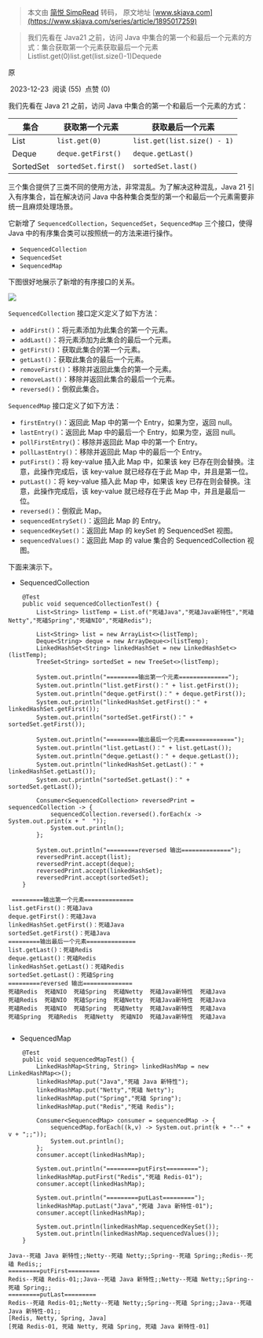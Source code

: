 > 本文由 [简悦 SimpRead](http://ksria.com/simpread/) 转码， 原文地址 [www.skjava.com](https://www.skjava.com/series/article/1895017259)

> 我们先看在 Java21 之前，访问 Java 中集合的第一个和最后一个元素的方式：集合获取第一个元素获取最后一个元素 Listlist.get(0)list.get(list.size()-1)Dequede

原

 2023-12-23  阅读 (55)  点赞 (0)

我们先看在 Java 21 之前，访问 Java 中集合的第一个和最后一个元素的方式：

<table><thead><tr><th>集合</th><th>获取第一个元素</th><th>获取最后一个元素</th></tr></thead><tbody><tr><td>List</td><td><code>list.get(0)</code></td><td><code>list.get(list.size() - 1)</code></td></tr><tr><td>Deque</td><td><code>deque.getFirst()</code></td><td><code>deque.getLast()</code></td></tr><tr><td>SortedSet</td><td><code>sortedSet.first()</code></td><td><code>sortedSet.last()</code></td></tr></tbody></table>

三个集合提供了三类不同的使用方法，非常混乱。为了解决这种混乱，Java 21 引入有序集合，旨在解决访问 Java 中各种集合类型的第一个和最后一个元素需要非统一且麻烦处理场景。

它新增了 `SequencedCollection`，`SequencedSet`，`SequencedMap` 三个接口，使得 Java 中的有序集合类可以按照统一的方法来进行操作。

*   `SequencedCollection`
*   `SequencedSet`
*   `SequencedMap`

下图很好地展示了新增的有序接口的关系。

![](https://sike.skjava.com/java-features/202312011000001.png)

`SequencedCollection` 接口定义定义了如下方法：

*   `addFirst()`：将元素添加为此集合的第一个元素。
*   `addLast()`：将元素添加为此集合的最后一个元素。
*   `getFirst()`：获取此集合的第一个元素。
*   `getLast()`：获取此集合的最后一个元素。
*   `removeFirst()`：移除并返回此集合的第一个元素。
*   `removeLast()`：移除并返回此集合的最后一个元素。
*   `reversed()`：倒叙此集合。

`SequencedMap` 接口定义了如下方法：

*   `firstEntry()`：返回此 Map 中的第一个 Entry，如果为空，返回 null。
*   `lastEntry()`：返回此 Map 中的最后一个 Entry，如果为空，返回 null。
*   `pollFirstEntry(`)：移除并返回此 Map 中的第一个 Entry。
*   `pollLastEntry()`：移除并返回此 Map 中的最后一个 Entry。
*   `putFirst()`：将 key-value 插入此 Map 中，如果该 key 已存在则会替换。注意，此操作完成后，该 key-value 就已经存在于此 Map 中，并且是第一位。
*   `putLast()`：将 key-value 插入此 Map 中，如果该 key 已存在则会替换。注意，此操作完成后，该 key-value 就已经存在于此 Map 中，并且是最后一位。
*   `reversed()`：倒叙此 Map。
*   `sequencedEntrySet()`：返回此 Map 的 Entry。
*   `sequencedKeySet()`：返回此 Map 的 keySet 的 SequencedSet 视图。
*   `sequencedValues()`：返回此 Map 的 value 集合的 SequencedCollection 视图。

下面来演示下。

*   SequencedCollection

```
    @Test
    public void sequencedCollectionTest() {
        List<String> listTemp = List.of("死磕Java","死磕Java新特性","死磕Netty","死磕Spring","死磕NIO","死磕Redis");

        List<String> list = new ArrayList<>(listTemp);
        Deque<String> deque = new ArrayDeque<>(listTemp);
        LinkedHashSet<String> linkedHashSet = new LinkedHashSet<>(listTemp);
        TreeSet<String> sortedSet = new TreeSet<>(listTemp);

        System.out.println("=========输出第一个元素==============");
        System.out.println("list.getFirst()：" + list.getFirst());
        System.out.println("deque.getFirst()：" + deque.getFirst());
        System.out.println("linkedHashSet.getFirst()：" + linkedHashSet.getFirst());
        System.out.println("sortedSet.getFirst()：" + sortedSet.getFirst());

        System.out.println("=========输出最后一个元素==============");
        System.out.println("list.getLast()：" + list.getLast());
        System.out.println("deque.getLast()：" + deque.getLast());
        System.out.println("linkedHashSet.getLast()：" + linkedHashSet.getLast());
        System.out.println("sortedSet.getLast()：" + sortedSet.getLast());

        Consumer<SequencedCollection> reversedPrint = sequencedCollection -> {
            sequencedCollection.reversed().forEach(x -> System.out.print(x + "  "));
            System.out.println();
        };

        System.out.println("=========reversed 输出==============");
        reversedPrint.accept(list);
        reversedPrint.accept(deque);
        reversedPrint.accept(linkedHashSet);
        reversedPrint.accept(sortedSet);
    }

 =========输出第一个元素==============
list.getFirst()：死磕Java
deque.getFirst()：死磕Java
linkedHashSet.getFirst()：死磕Java
sortedSet.getFirst()：死磕Java
=========输出最后一个元素==============
list.getLast()：死磕Redis
deque.getLast()：死磕Redis
linkedHashSet.getLast()：死磕Redis
sortedSet.getLast()：死磕Spring
=========reversed 输出==============
死磕Redis  死磕NIO  死磕Spring  死磕Netty  死磕Java新特性  死磕Java  
死磕Redis  死磕NIO  死磕Spring  死磕Netty  死磕Java新特性  死磕Java  
死磕Redis  死磕NIO  死磕Spring  死磕Netty  死磕Java新特性  死磕Java  
死磕Spring  死磕Redis  死磕Netty  死磕NIO  死磕Java新特性  死磕Java 


```

*   SequencedMap

```
    @Test
    public void sequencedMapTest() {
        LinkedHashMap<String, String> linkedHashMap = new LinkedHashMap<>();
        linkedHashMap.put("Java","死磕 Java 新特性");
        linkedHashMap.put("Netty","死磕 Netty");
        linkedHashMap.put("Spring","死磕 Spring");
        linkedHashMap.put("Redis","死磕 Redis");

        Consumer<SequencedMap> consumer = sequencedMap -> {
            sequencedMap.forEach((k,v) -> System.out.print(k + "--" + v + ";;"));
            System.out.println();
        };
        consumer.accept(linkedHashMap);

        System.out.println("=========putFirst=========");
        linkedHashMap.putFirst("Redis","死磕 Redis-01");
        consumer.accept(linkedHashMap);

        System.out.println("=========putLast=========");
        linkedHashMap.putLast("Java","死磕 Java 新特性-01");
        consumer.accept(linkedHashMap);

        System.out.println(linkedHashMap.sequencedKeySet());
        System.out.println(linkedHashMap.sequencedValues());
    }

Java--死磕 Java 新特性;;Netty--死磕 Netty;;Spring--死磕 Spring;;Redis--死磕 Redis;;
=========putFirst=========
Redis--死磕 Redis-01;;Java--死磕 Java 新特性;;Netty--死磕 Netty;;Spring--死磕 Spring;;
=========putLast=========
Redis--死磕 Redis-01;;Netty--死磕 Netty;;Spring--死磕 Spring;;Java--死磕 Java 新特性-01;;
[Redis, Netty, Spring, Java]
[死磕 Redis-01, 死磕 Netty, 死磕 Spring, 死磕 Java 新特性-01]



```